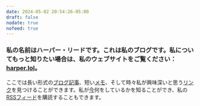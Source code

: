 ```yaml
---
date: 2024-05-02 20:54:26-05:00
draft: false
nodate: true
nofeed: true
---
```


### 私の名前はハーパー・リードです。これは私のブログです。私についてもっと知りたい場合は、私のウェブサイトをご覧ください：[harper.lol](https://harper.lol)。

ここでは長い形式の[ブログ記事](/posts)、短い[メモ](/notes)、そして時々私が興味深いと思う[リンク](/links)を見つけることができます。私が[今](/now)何をしているかを知ることができ、私の[RSSフィード](/index.xml)を購読することもできます。